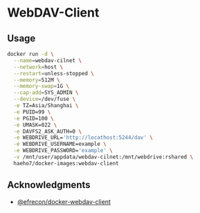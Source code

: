 # WebDAV-Client

## Usage

```sh
docker run -d \
  --name=webdav-cilnet \
  --network=host \
  --restart=unless-stopped \
  --memory=512M \
  --memory-swap=1G \
  --cap-add=SYS_ADMIN \
  --device=/dev/fuse \
  -e TZ=Asia/Shanghai \
  -e PUID=99 \
  -e PGID=100 \
  -e UMASK=022 \
  -e DAVFS2_ASK_AUTH=0 \
  -e WEBDRIVE_URL='http://locathost:5244/dav' \
  -e WEBDRIVE_USERNAME=example \
  -e WEBDRIVE_PASSWORD='example' \
  -v /mnt/user/appdata/webdav-cilnet:/mnt/webdrive:rshared \
  haeho7/docker-images:webdav-client
```

## Acknowledgments

- [@efrecon/docker-webdav-client](https://github.com/efrecon/docker-webdav-client)
